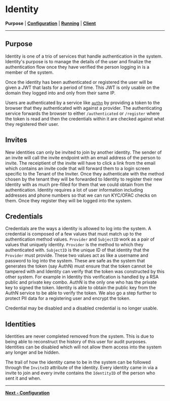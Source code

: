 # Identity
**Purpose** | **[Configuration](CONFIGURATION.md)** | **[Running](RUNNING.md)** | **[Client](../pkg/client/README.md)**

---

## Purpose

Identity is one of a trio of services that handle authentication in the system. Identity's purpose is to manage the details of the user and finalize the authentication flow once they have verified the person logging in is a member of the system. 

Once the identity has been authenticated or registered the user will be given a JWT that lasts for a period of time. This JWT is only usable on the domain they logged into and only from their same IP.

Users are authenticated by a service like [`authn`](https://github.com/moov-io/authn) by providing a token to the browser that they authenticated with against a provider. The authenticating service forwards the browser to either `/authenticated` or `/register` where the token is read and then the credentials within it are checked against what they registered their user.

## Invites

New identities can only be invited to join by another identity. The sender of an invite will call the invite endpoint with an email address of the person to invite. The receiptient of the invite will have to click a link from the email which contains an invite code that will forward them to a login screen specific to the Tenant of the Inviter. Once they authenticate with the method chosen by the tenant they will be forwarded to Identity to register their new Identity with as much pre-filled for them that we could obtain from the authentication. Identity requires a lot of user information including addresses and phone numbers so that we can run KYC/OFAC checks on them. Once they register they will be logged into the system.

## Credentials

Credentials are the ways a identity is allowed to log into the system. A credential is composed of a few values that must match up to the authentication method values. `Provider` and `SubjectID` work as a pair of values that uniquely identity. `Provider` is the method to which they authenticated with. `SubjectID` is the unique ID of that identity that the `Provider` must provide. These two values act as like a username and password to log into the system. These are safe as the system that generates the token (say AuthN) must ensure that the token cannot be tampered with and Identity can verify that the token was constructed by this other system. For example in Identity this verification is handled by a RSA public and private key combo. AuthN is the only one who has the private key to signed the token. Identity is able to obtain the public key from the AuthN service to be able to verify the token. We also go a step further to protect PII data for a registering user and encrypt the token.

Credential may be disabled and a disabled credential is no longer usable.

## Identities

Identities are never completed removed from the system. This is due to being able to reconstruct the history of this user for audit purposes. Identities can be disabled which will not allow them access into the system any longer and be hidden.

The trail of how the identity came to be in the system can be followed through the `InviteID` attribute of the identity. Every identity came in via a invite to join and every invite contains the `IdentityID` of the person who sent it and when.

---
**[Next - Configuration](CONFIGURATION.md)**
